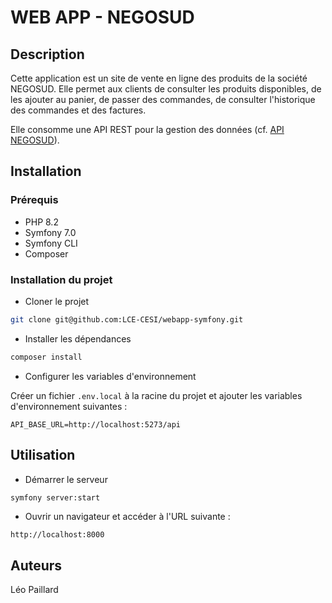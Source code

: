 # WEB APP - NEGOSUD

## Description

Cette application est un site de vente en ligne des produits de la société NEGOSUD. 
Elle permet aux clients de consulter les produits disponibles, de les ajouter au panier, de passer des commandes, de consulter l'historique des commandes et des factures.

Elle consomme une API REST pour la gestion des données (cf. [API NEGOSUD](https://github.com/LCE-CESI/ApiCube)).

## Installation

### Prérequis

- PHP 8.2
- Symfony 7.0
- Symfony CLI
- Composer

### Installation du projet

- Cloner le projet

```bash
git clone git@github.com:LCE-CESI/webapp-symfony.git
```

- Installer les dépendances

```bash
composer install
```

- Configurer les variables d'environnement

Créer un fichier `.env.local` à la racine du projet et ajouter les variables d'environnement suivantes :

```env
API_BASE_URL=http://localhost:5273/api
```



## Utilisation

- Démarrer le serveur

```bash
symfony server:start
```

- Ouvrir un navigateur et accéder à l'URL suivante :

```
http://localhost:8000
```

## Auteurs

Léo Paillard